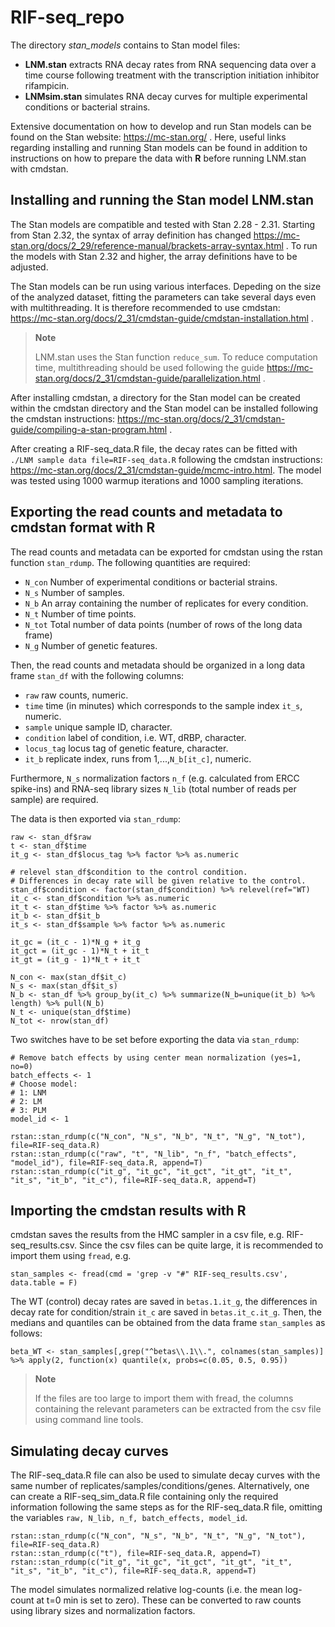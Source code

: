 # RIF-seq_repo

The directory *stan_models* contains to Stan model files:


<div class="columns-2">
  
  - **LNM.stan** extracts RNA decay rates from RNA sequencing data over a time course following treatment with the transcription initiation inhibitor rifampicin.
  - **LNMsim.stan** simulates RNA decay curves for multiple experimental conditions or bacterial strains.
</div>

Extensive documentation on how to develop and run Stan models can be found on the Stan website: https://mc-stan.org/ . Here, useful links regarding installing and running Stan models can be found in addition to instructions on how to prepare the data with **R** before running LNM.stan with cmdstan.

## Installing and running the Stan model LNM.stan

The Stan models are compatible and tested with Stan 2.28 - 2.31. Starting from Stan 2.32, the syntax of array definition has changed https://mc-stan.org/docs/2_29/reference-manual/brackets-array-syntax.html . To run the models with Stan 2.32 and higher, the array definitions have to be adjusted.

The Stan models can be run using various interfaces. Depeding on the size of the analyzed dataset, fitting the parameters can take several days even with multithreading. It is therefore recommended to use cmdstan: https://mc-stan.org/docs/2_31/cmdstan-guide/cmdstan-installation.html .

> **Note**
> 
> LNM.stan uses the Stan function ```reduce_sum```. To reduce computation time, multithreading should be used following the guide https://mc-stan.org/docs/2_31/cmdstan-guide/parallelization.html .

After installing cmdstan, a directory for the Stan model can be created within the cmdstan directory and the Stan model can be installed following the cmdstan instructions: https://mc-stan.org/docs/2_31/cmdstan-guide/compiling-a-stan-program.html .

After creating a RIF-seq_data.R file, the decay rates can be fitted with ``` ./LNM sample data file=RIF-seq_data.R``` following the cmdstan instructions: https://mc-stan.org/docs/2_31/cmdstan-guide/mcmc-intro.html. The model was tested using 1000 warmup iterations and 1000 sampling iterations.

## Exporting the read counts and metadata to cmdstan format with R

The read counts and metadata can be exported for cmdstan using the rstan function ```stan_rdump```. The following quantities are required:

<div class="columns-2">
  
  - ```N_con``` Number of experimental conditions or bacterial strains.
  - ```N_s``` Number of samples.
  - ```N_b``` An array containing the number of replicates for every condition.
  - ```N_t``` Number of time points.
  - ```N_tot``` Total number of data points (number of rows of the long data frame)
  - ```N_g``` Number of genetic features.
</div>

Then, the read counts and metadata should be organized in a long data frame ```stan_df``` with the following columns:

<div class="columns-2">
  
  - ```raw``` raw counts, numeric.
  - ```time``` time (in minutes) which corresponds to the sample index ```it_s```, numeric.
  - ```sample``` unique sample ID, character.
  - ```condition``` label of condition, i.e. WT, dRBP, character.
  - ```locus_tag``` locus tag of genetic feature, character.
  - ```it_b``` replicate index, runs from 1,...,```N_b[it_c]```, numeric.
</div>

Furthermore, ```N_s``` normalization factors ```n_f``` (e.g. calculated from ERCC spike-ins) and RNA-seq library sizes ```N_lib``` (total number of reads per sample) are required.

The data is then exported via ```stan_rdump```:

```
raw <- stan_df$raw
t <- stan_df$time
it_g <- stan_df$locus_tag %>% factor %>% as.numeric

# relevel stan_df$condition to the control condition.
# Differences in decay rate will be given relative to the control.
stan_df$condition <- factor(stan_df$condition) %>% relevel(ref="WT)
it_c <- stan_df$condition %>% as.numeric
it_t <- stan_df$time %>% factor %>% as.numeric
it_b <- stan_df$it_b
it_s <- stan_df$sample %>% factor %>% as.numeric

it_gc = (it_c - 1)*N_g + it_g
it_gct = (it_gc - 1)*N_t + it_t
it_gt = (it_g - 1)*N_t + it_t

N_con <- max(stan_df$it_c)
N_s <- max(stan_df$it_s)
N_b <- stan_df %>% group_by(it_c) %>% summarize(N_b=unique(it_b) %>% length) %>% pull(N_b)
N_t <- unique(stan_df$time)
N_tot <- nrow(stan_df)
```

Two switches have to be set before exporting the data via ```stan_rdump```:

```
# Remove batch effects by using center mean normalization (yes=1, no=0)
batch_effects <- 1
# Choose model:
# 1: LNM
# 2: LM
# 3: PLM
model_id <- 1

rstan::stan_rdump(c("N_con", "N_s", "N_b", "N_t", "N_g", "N_tot"), file=RIF-seq_data.R)
rstan::stan_rdump(c("raw", "t", "N_lib", "n_f", "batch_effects", "model_id"), file=RIF-seq_data.R, append=T)
rstan::stan_rdump(c("it_g", "it_gc", "it_gct", "it_gt", "it_t", "it_s", "it_b", "it_c"), file=RIF-seq_data.R, append=T)
```

## Importing the cmdstan results with R

cmdstan saves the results from the HMC sampler in a csv file, e.g. RIF-seq_results.csv. Since the csv files can be quite large, it is recommended to import them using ```fread```, e.g.

```
stan_samples <- fread(cmd = 'grep -v "#" RIF-seq_results.csv', data.table = F)
```

The WT (control) decay rates are saved in ```betas.1.it_g```, the differences in decay rate for condition/strain ```it_c``` are saved in ```betas.it_c.it_g```. Then, the medians and quantiles can be obtained from the data frame ```stan_samples``` as follows:

```
beta_WT <- stan_samples[,grep("^betas\\.1\\.", colnames(stan_samples)] %>% apply(2, function(x) quantile(x, probs=c(0.05, 0.5, 0.95))
```

> **Note**
> 
> If the files are too large to import them with fread, the columns containing the relevant parameters can be extracted from the csv file using command line tools.

## Simulating decay curves

The RIF-seq_data.R file can also be used to simulate decay curves with the same number of replicates/samples/conditions/genes. Alternatively, one can create a RIF-seq_sim_data.R file containing only the required information following the same steps as for the RIF-seq_data.R file, omitting the variables ```raw, N_lib, n_f, batch_effects, model_id```.

```
rstan::stan_rdump(c("N_con", "N_s", "N_b", "N_t", "N_g", "N_tot"), file=RIF-seq_data.R)
rstan::stan_rdump(c("t"), file=RIF-seq_data.R, append=T)
rstan::stan_rdump(c("it_g", "it_gc", "it_gct", "it_gt", "it_t", "it_s", "it_b", "it_c"), file=RIF-seq_data.R, append=T)
```

The model simulates normalized relative log-counts (i.e. the mean log-count at t=0 min is set to zero). These can be converted to raw counts using library sizes and normalization factors.
